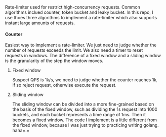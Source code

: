 Rate-limiter used for restrict high-concurrency requests. Common algorithms inclued counter, token bucket and leaky bucket. In this repo, I use thoes three algorithms to implement a rate-limiter which also supports instant large amounts of requests.

#### Counter

Easiest way to implement a rate-limiter. We just need to judge whether the number of requests exceeds the limit. We also need a timer to reset requests in windows. The difference of a fixed window and a sliding window is the granularity of the step the window moves.

1. Fixed window

   Suspect QPS is 1k/s, we need to judge whether the counter reaches 1k, if so reject request, otherwise execute the request.

2. Sliding window

   The sliding window can be divided into a more fine-grained based on the basis of the fixed window, such as dividing the 1s request into 1000 buckets, and each bucket represents a time range of 1ms. Then it becomes a fixed window. The code I implement is a little different from the fixed window, because I was just trying to practicing writing golang. haha=.= 

